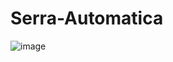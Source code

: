 # Serra-Automatica
![image](https://user-images.githubusercontent.com/34447224/139560232-6584271e-4329-4b2e-8e64-4fdc730a68bc.png)
